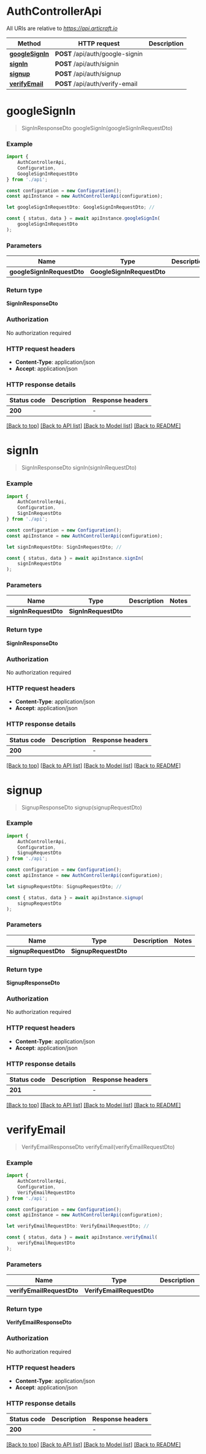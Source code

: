 # AuthControllerApi

All URIs are relative to *https://api.articraft.io*

|Method | HTTP request | Description|
|------------- | ------------- | -------------|
|[**googleSignIn**](#googlesignin) | **POST** /api/auth/google-signin | |
|[**signIn**](#signin) | **POST** /api/auth/signin | |
|[**signup**](#signup) | **POST** /api/auth/signup | |
|[**verifyEmail**](#verifyemail) | **POST** /api/auth/verify-email | |

# **googleSignIn**
> SignInResponseDto googleSignIn(googleSignInRequestDto)


### Example

```typescript
import {
    AuthControllerApi,
    Configuration,
    GoogleSignInRequestDto
} from './api';

const configuration = new Configuration();
const apiInstance = new AuthControllerApi(configuration);

let googleSignInRequestDto: GoogleSignInRequestDto; //

const { status, data } = await apiInstance.googleSignIn(
    googleSignInRequestDto
);
```

### Parameters

|Name | Type | Description  | Notes|
|------------- | ------------- | ------------- | -------------|
| **googleSignInRequestDto** | **GoogleSignInRequestDto**|  | |


### Return type

**SignInResponseDto**

### Authorization

No authorization required

### HTTP request headers

 - **Content-Type**: application/json
 - **Accept**: application/json


### HTTP response details
| Status code | Description | Response headers |
|-------------|-------------|------------------|
|**200** |  |  -  |

[[Back to top]](#) [[Back to API list]](../README.md#documentation-for-api-endpoints) [[Back to Model list]](../README.md#documentation-for-models) [[Back to README]](../README.md)

# **signIn**
> SignInResponseDto signIn(signInRequestDto)


### Example

```typescript
import {
    AuthControllerApi,
    Configuration,
    SignInRequestDto
} from './api';

const configuration = new Configuration();
const apiInstance = new AuthControllerApi(configuration);

let signInRequestDto: SignInRequestDto; //

const { status, data } = await apiInstance.signIn(
    signInRequestDto
);
```

### Parameters

|Name | Type | Description  | Notes|
|------------- | ------------- | ------------- | -------------|
| **signInRequestDto** | **SignInRequestDto**|  | |


### Return type

**SignInResponseDto**

### Authorization

No authorization required

### HTTP request headers

 - **Content-Type**: application/json
 - **Accept**: application/json


### HTTP response details
| Status code | Description | Response headers |
|-------------|-------------|------------------|
|**200** |  |  -  |

[[Back to top]](#) [[Back to API list]](../README.md#documentation-for-api-endpoints) [[Back to Model list]](../README.md#documentation-for-models) [[Back to README]](../README.md)

# **signup**
> SignupResponseDto signup(signupRequestDto)


### Example

```typescript
import {
    AuthControllerApi,
    Configuration,
    SignupRequestDto
} from './api';

const configuration = new Configuration();
const apiInstance = new AuthControllerApi(configuration);

let signupRequestDto: SignupRequestDto; //

const { status, data } = await apiInstance.signup(
    signupRequestDto
);
```

### Parameters

|Name | Type | Description  | Notes|
|------------- | ------------- | ------------- | -------------|
| **signupRequestDto** | **SignupRequestDto**|  | |


### Return type

**SignupResponseDto**

### Authorization

No authorization required

### HTTP request headers

 - **Content-Type**: application/json
 - **Accept**: application/json


### HTTP response details
| Status code | Description | Response headers |
|-------------|-------------|------------------|
|**201** |  |  -  |

[[Back to top]](#) [[Back to API list]](../README.md#documentation-for-api-endpoints) [[Back to Model list]](../README.md#documentation-for-models) [[Back to README]](../README.md)

# **verifyEmail**
> VerifyEmailResponseDto verifyEmail(verifyEmailRequestDto)


### Example

```typescript
import {
    AuthControllerApi,
    Configuration,
    VerifyEmailRequestDto
} from './api';

const configuration = new Configuration();
const apiInstance = new AuthControllerApi(configuration);

let verifyEmailRequestDto: VerifyEmailRequestDto; //

const { status, data } = await apiInstance.verifyEmail(
    verifyEmailRequestDto
);
```

### Parameters

|Name | Type | Description  | Notes|
|------------- | ------------- | ------------- | -------------|
| **verifyEmailRequestDto** | **VerifyEmailRequestDto**|  | |


### Return type

**VerifyEmailResponseDto**

### Authorization

No authorization required

### HTTP request headers

 - **Content-Type**: application/json
 - **Accept**: application/json


### HTTP response details
| Status code | Description | Response headers |
|-------------|-------------|------------------|
|**200** |  |  -  |

[[Back to top]](#) [[Back to API list]](../README.md#documentation-for-api-endpoints) [[Back to Model list]](../README.md#documentation-for-models) [[Back to README]](../README.md)

